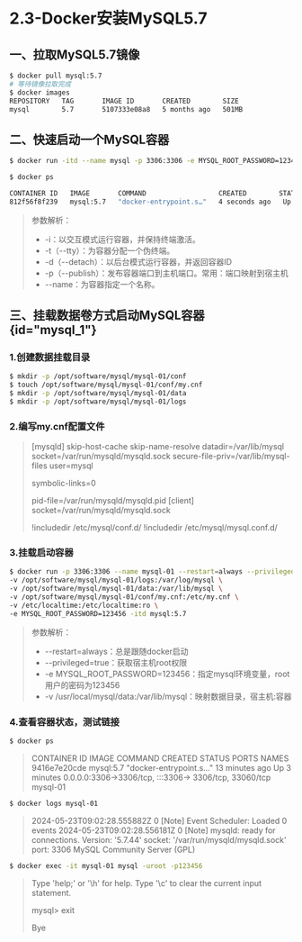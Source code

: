 # 2.3-Docker安装MySQL5.7

## 一、拉取MySQL5.7镜像

```bash
$ docker pull mysql:5.7
# 等待镜像拉取完成
$ docker images
REPOSITORY   TAG       IMAGE ID       CREATED        SIZE
mysql        5.7       5107333e08a8   5 months ago   501MB
```

## 二、快速启动一个MySQL容器

```bash
$ docker run -itd --name mysql -p 3306:3306 -e MYSQL_ROOT_PASSWORD=123456 mysql:5.7

$ docker ps

CONTAINER ID   IMAGE       COMMAND                  CREATED        STATUS         PORTS                                                  NAMES
812f56f8f239   mysql:5.7   "docker-entrypoint.s…"   4 seconds ago   Up 4 seconds   33060/tcp, 0.0.0.0:3306->3306/tcp, :::3306->3306/tcp   mysql
```

> 参数解析：
>
> - -i：以交互模式运行容器，并保持终端激活。
> - -t（--tty）：为容器分配一个伪终端。
> - -d（--detach）：以后台模式运行容器，并返回容器ID
> - -p（--publish）：发布容器端口到主机端口。常用：端口映射到宿主机
> - --name：为容器指定一个名称。

## 三、挂载数据卷方式启动MySQL容器 {id="mysql_1"}

### 1.创建数据挂载目录

```bash
$ mkdir -p /opt/software/mysql/mysql-01/conf
$ touch /opt/software/mysql/mysql-01/conf/my.cnf
$ mkdir -p /opt/software/mysql/mysql-01/data
$ mkdir -p /opt/software/mysql/mysql-01/logs
```

### 2.编写my.cnf配置文件

> [mysqld]
> skip-host-cache
> skip-name-resolve
> datadir=/var/lib/mysql
> socket=/var/run/mysqld/mysqld.sock
> secure-file-priv=/var/lib/mysql-files
> user=mysql
>
> symbolic-links=0
>
> pid-file=/var/run/mysqld/mysqld.pid
> [client]
> socket=/var/run/mysqld/mysqld.sock
>
> !includedir /etc/mysql/conf.d/
> !includedir /etc/mysql/mysql.conf.d/

### 3.挂载启动容器

```bash
$ docker run -p 3306:3306 --name mysql-01 --restart=always --privileged=true \
-v /opt/software/mysql/mysql-01/logs:/var/log/mysql \
-v /opt/software/mysql/mysql-01/data:/var/lib/mysql \
-v /opt/software/mysql/mysql-01/conf/my.cnf:/etc/my.cnf \
-v /etc/localtime:/etc/localtime:ro \
-e MYSQL_ROOT_PASSWORD=123456 -itd mysql:5.7
```

> 参数解析：
>
> - --restart=always：总是跟随docker启动
> - --privileged=true：获取宿主机root权限
> - -e MYSQL_ROOT_PASSWORD=123456：指定mysql环境变量，root用户的密码为123456
> - -v /usr/local/mysql/data:/var/lib/mysql：映射数据目录，宿主机:容器


### 4.查看容器状态，测试链接

```bash
$ docker ps
```

> CONTAINER ID IMAGE COMMAND CREATED STATUS PORTS NAMES
> 9416e7e20cde mysql:5.7   "docker-entrypoint.s…"   13 minutes ago Up 3 minutes 0.0.0.0:3306->3306/tcp, :::3306->
> 3306/tcp, 33060/tcp mysql-01

```bash
$ docker logs mysql-01
```

> 2024-05-23T09:02:28.555882Z 0 [Note] Event Scheduler: Loaded 0 events
> 2024-05-23T09:02:28.556181Z 0 [Note] mysqld: ready for connections.
> Version: '5.7.44' socket: '/var/run/mysqld/mysqld.sock' port: 3306 MySQL Community Server (GPL)

```bash
$ docker exec -it mysql-01 mysql -uroot -p123456
```

> Type 'help;' or '\h' for help. Type '\c' to clear the current input statement.
>
> mysql> exit
>
> Bye



















